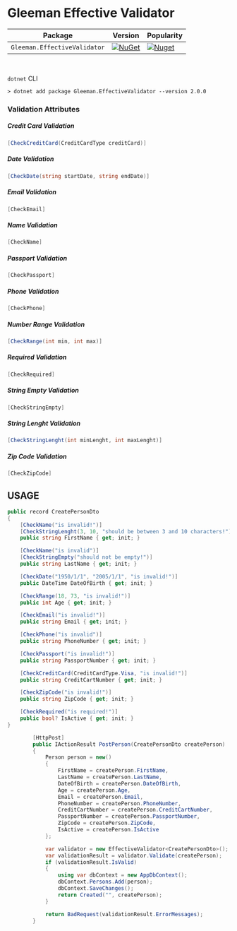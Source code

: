 # Gleeman Effective Validator

| Package |  Version | Popularity |
| ------- | ----- | ----- |
| `Gleeman.EffectiveValidator` | [![NuGet](https://img.shields.io/nuget/v/Gleeman.EffectiveValidator.svg)](https://www.nuget.org/packages/Gleeman.EffectiveValidator) | [![Nuget](https://img.shields.io/nuget/dt/Gleeman.EffectiveValidator.svg)](https://www.nuget.org/packages/Gleeman.EffectiveValidator)
<br>

`dotnet` CLI
```
> dotnet add package Gleeman.EffectiveValidator --version 2.0.0
```

### Validation Attributes

##### Credit Card Validation
```csharp
[CheckCreditCard(CreditCardType creditCard)]
```
##### Date Validation
```csharp
[CheckDate(string startDate, string endDate)]
```
##### Email Validation
```csharp
[CheckEmail]
```
##### Name Validation
```csharp
[CheckName]
```
##### Passport Validation
```csharp
[CheckPassport]
```
##### Phone Validation
```csharp
[CheckPhone]
```
##### Number Range Validation
```csharp
[CheckRange(int min, int max)]
```
##### Required Validation
```csharp
[CheckRequired]
```
##### String Empty Validation
```csharp
[CheckStringEmpty]
```
##### String Lenght Validation
```csharp
[CheckStringLenght(int minLenght, int maxLenght)]
```
##### Zip Code Validation
```csharp
[CheckZipCode]
```

## USAGE

```csharp
public record CreatePersonDto
{
    [CheckName("is invalid!")]
    [CheckStringLenght(3, 10, "should be between 3 and 10 characters!")]
    public string FirstName { get; init; }

    [CheckName("is invalid")]
    [CheckStringEmpty("should not be empty!")]
    public string LastName { get; init; }

    [CheckDate("1950/1/1", "2005/1/1", "is invalid!")]
    public DateTime DateOfBirth { get; init; }

    [CheckRange(18, 73, "is invalid!")]
    public int Age { get; init; }

    [CheckEmail("is invalid!")]
    public string Email { get; init; }

    [CheckPhone("is invalid")]
    public string PhoneNumber { get; init; }

    [CheckPassport("is invalid!")]
    public string PassportNumber { get; init; }

    [CheckCreditCard(CreditCardType.Visa, "is invalid!")]
    public string CreditCartNumber { get; init; }

    [CheckZipCode("is invalid!")]
    public string ZipCode { get; init; }

    [CheckRequired("is required!")]
    public bool? IsActive { get; init; }
}

```
```csharp
        [HttpPost]
        public IActionResult PostPerson(CreatePersonDto createPerson)
        {
            Person person = new()
            {
                FirstName = createPerson.FirstName,
                LastName = createPerson.LastName,
                DateOfBirth = createPerson.DateOfBirth,
                Age = createPerson.Age,
                Email = createPerson.Email,
                PhoneNumber = createPerson.PhoneNumber,
                CreditCartNumber = createPerson.CreditCartNumber,
                PassportNumber = createPerson.PassportNumber,
                ZipCode = createPerson.ZipCode,
                IsActive = createPerson.IsActive
            };

            var validator = new EffectiveValidator<CreatePersonDto>();
            var validationResult = validator.Validate(createPerson);
            if (validationResult.IsValid)
            {
                using var dbContext = new AppDbContext();
                dbContext.Persons.Add(person);
                dbContext.SaveChanges();
                return Created("", createPerson);
            }

            return BadRequest(validationResult.ErrorMessages);
        }
```
